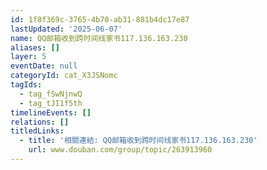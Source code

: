 ```yaml
---
id: 1f8f369c-3765-4b70-ab31-881b4dc17e87
lastUpdated: '2025-06-07'
name: QQ邮箱收到跨时间线家书117.136.163.230
aliases: []
layer: 5
eventDate: null
categoryId: cat_X3JSNomc
tagIds:
  - tag_fSwNjnwQ
  - tag_tJI1f5th
timelineEvents: []
relations: []
titledLinks:
  - title: '相關連結: QQ邮箱收到跨时间线家书117.136.163.230'
    url: www.douban.com/group/topic/263913960
---
```


